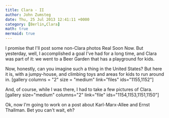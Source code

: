 ```yaml
---
title: Clara - II
author: John Zumsteg
date: Thu, 25 Jul 2013 12:41:11 +0000
category: [Berlin,Clara]
math: true
mermaid: true
---
```

I promise that I'll post some non-Clara photos Real Soon Now. But yesterday, well, I accomplished a goal I've had for a long time, and Clara was part of it: we went to a Beer Garden that has a playground for kids. 

Now, honestly, can you imagine such a thing in the United States? But here it is, with a jumpy-house, and climbing toys and areas for kids to run around in.
[gallery columns = "2" size = "medium" link="files" ids="1155,1152"]

And, of course, while I was there, I had to take a few pictures of Clara.
[gallery size="medium" columns="2" link="file" ids="1154,1153,1151,1150"]

Ok, now I'm going to work on a post about Karl-Marx-Allee and Ernst Thallman. Bet you can't wait, eh?

